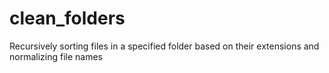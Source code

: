 # clean_folders
 Recursively sorting files in a specified folder based on their extensions and normalizing file names
